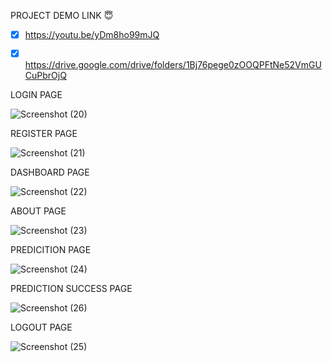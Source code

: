 

PROJECT DEMO LINK :innocent:

- [x] https://youtu.be/yDm8ho99mJQ
- [x] https://drive.google.com/drive/folders/1Bj76pege0zOOQPFtNe52VmGUCuPbrOjQ







LOGIN PAGE


![Screenshot (20)](https://user-images.githubusercontent.com/111693185/202406632-8f2e990c-15d5-47ff-b75e-badea59fcb41.png)


REGISTER PAGE


![Screenshot (21)](https://user-images.githubusercontent.com/111693185/202406834-824071eb-64ba-4148-b5df-ebe8fc76f22b.png)


DASHBOARD PAGE


![Screenshot (22)](https://user-images.githubusercontent.com/111693185/202406963-8af3e06e-de71-4a70-9955-a185da5afa70.png)


ABOUT PAGE


![Screenshot (23)](https://user-images.githubusercontent.com/111693185/202407240-6549d5fd-8dc8-48a4-a2f4-e16e6df40adf.png)


PREDICITION PAGE


![Screenshot (24)](https://user-images.githubusercontent.com/111693185/202407494-75fe43d1-3cd0-4ad1-af9b-9c17db055b46.png)


PREDICTION SUCCESS PAGE

![Screenshot (26)](https://user-images.githubusercontent.com/111693185/202407947-4be96687-ca6c-43e1-bb50-03e452f21edc.png)

LOGOUT PAGE

![Screenshot (25)](https://user-images.githubusercontent.com/111693185/202408080-a536d165-bea7-4c35-922c-ff2fa8073247.png)
